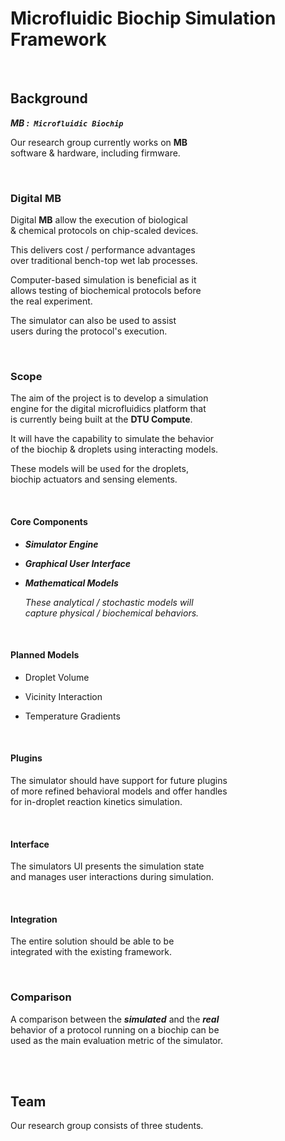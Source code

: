 
# Microfluidic Biochip Simulation Framework

<br>

## Background

***MB : `Microfluidic Biochip`***

Our research group currently works on **MB** <br>
software & hardware, including firmware.

<br>

### Digital MB

Digital **MB** allow the execution of biological <br>
& chemical protocols on chip-scaled devices.

This delivers cost / performance advantages <br>
over traditional bench-top wet lab processes.

Computer-based simulation is beneficial as it <br>
allows testing of biochemical protocols before <br>
the real experiment.

The simulator can also be used to assist <br>
users during the protocol's execution.

<br>

### Scope

The aim of the project is to develop a simulation <br>
engine for the digital microfluidics platform that <br>
is currently being built at the **DTU Compute**.

It will have the capability to simulate the behavior <br>
of the biochip & droplets using interacting models. <br>

These models will be used for the droplets, <br>
biochip actuators and sensing elements.

<br>

#### Core Components

- ***Simulator Engine***

- ***Graphical User Interface***

- ***Mathematical Models***

  *These analytical / stochastic models will* <br>
  *capture physical / biochemical behaviors.*

<br>

#### Planned Models

- Droplet Volume

- Vicinity Interaction

- Temperature Gradients

<br>

#### Plugins

The simulator should have support for future plugins <br>
of more refined behavioral models and offer handles <br>
for in-droplet reaction kinetics simulation.

<br>

#### Interface

The simulators UI presents the simulation state <br>
and manages user interactions during simulation.

<br>

#### Integration

The entire solution should be able to be <br>
integrated with the existing framework.

<br>

### Comparison

A comparison between the ***simulated*** and the ***real*** <br>
 behavior of a protocol running on a biochip can be <br>
 used as the main evaluation metric of the simulator.

<br>
<br>

## Team

Our research group consists of three students.
